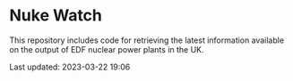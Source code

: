 # Nuke Watch

This repository includes code for retrieving the latest information available on the output of EDF nuclear power plants in the UK.

Last updated: 2023-03-22 19:06